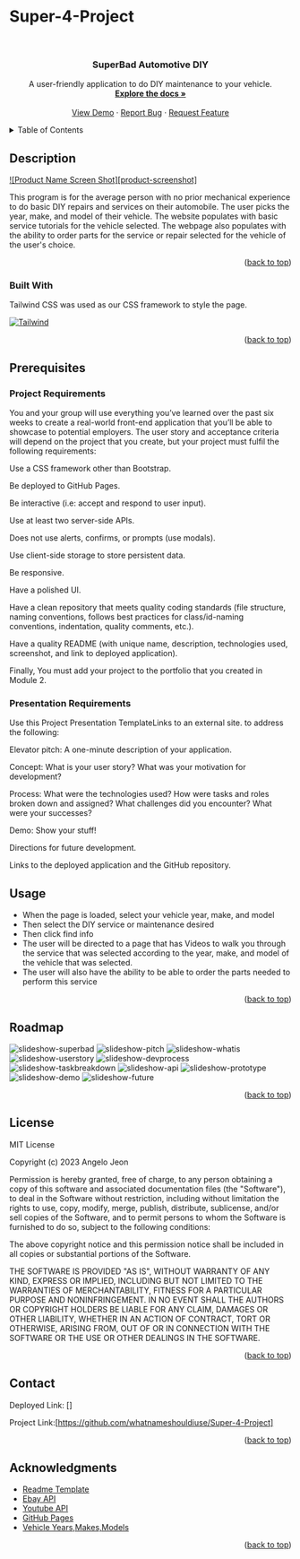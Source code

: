 # Super-4-Project

<a id="readme-top"></a>

<!-- PROJECT LOGO -->
<br />
<div align="center">
  <a href="https://github.com/othneildrew/Best-README-Template">
    <!-- <img src="images/logo.png" alt="Logo" width="80" height="80"> -->
  </a>

  <h3 align="center">SuperBad Automotive DIY</h3>

  <p align="center">
    A user-friendly application to do DIY maintenance to your vehicle. 
    <br />
    <a href="https://github.com/whatnameshouldiuse/Super-4-Project"><strong>Explore the docs »</strong></a>
    <br />
    <br />
    <a href="https://github.com/whatnameshouldiuse/Super-4-Project">View Demo</a>
    ·
    <a href="https://github.com/whatnameshouldiuse/Super-4-Project">Report Bug</a>
    ·
    <a href="https://github.com/whatnameshouldiuse/Super-4-Project">Request Feature</a>
  </p>
</div>



<!-- TABLE OF CONTENTS -->
<details>
  <summary>Table of Contents</summary>
  <ol>
    <li>
      <a href="#description">Description</a>
      <ul>
        <li><a href="#built-with">Built With</a></li>
      </ul>
    </li>
    <li>
      <a href="#prerequisites">Prerequisites</a>
      <ul>
        <li><a href="#project-requirements">Project Requirements</a></li>
        <li><a href="#presentation-requirements">Presentation Requirements</a></li>
      </ul>
    </li>
    <li><a href="#usage">Usage</a></li>
    <li><a href="#roadmap">Roadmap</a></li>
    <li><a href="#license">License</a></li>
    <li><a href="#contact">Contact</a></li>
    <li><a href="#acknowledgments">Acknowledgments</a></li>
  </ol>
</details>



<!-- ABOUT THE PROJECT -->
## Description

[![Product Name Screen Shot][product-screenshot]](https://example.com)

This program is for the average person with no prior mechanical experience to do basic DIY repairs and services on their automobile.
The user picks the year, make, and model of their vehicle.
The website populates with basic service tutorials for the vehicle selected.
The webpage also populates with the ability to order parts for the service or repair selected for the vehicle of the user's choice. 

<p align="right">(<a href="#readme-top">back to top</a>)</p>



### Built With

Tailwind CSS was used as our CSS framework to style the page. 


 [![Tailwind][Tailwind-img]][Tailwind-url]


<p align="right">(<a href="#readme-top">back to top</a>)</p>



<!-- GETTING STARTED -->
## Prerequisites

### Project Requirements

You and your group will use everything you’ve learned over the past six weeks to create a real-world front-end application that you’ll be able to showcase to potential employers. The user story and acceptance criteria will depend on the project that you create, but your project must fulfil the following requirements:

Use a CSS framework other than Bootstrap.

Be deployed to GitHub Pages.

Be interactive (i.e: accept and respond to user input).

Use at least two server-side APIs.

Does not use alerts, confirms, or prompts (use modals).

Use client-side storage to store persistent data.

Be responsive.

Have a polished UI.

Have a clean repository that meets quality coding standards (file structure, naming conventions, follows best practices for class/id-naming conventions, indentation, quality comments, etc.).

Have a quality README (with unique name, description, technologies used, screenshot, and link to deployed application).

Finally, You must add your project to the portfolio that you created in Module 2.

### Presentation Requirements

Use this Project Presentation TemplateLinks to an external site. to address the following:

Elevator pitch: A one-minute description of your application.

Concept: What is your user story? What was your motivation for development?

Process: What were the technologies used? How were tasks and roles broken down and assigned? What challenges did you encounter? What were your successes?

Demo: Show your stuff!

Directions for future development.

Links to the deployed application and the GitHub repository.


## Usage

* When the page is loaded, select your vehicle year, make, and model
* Then select the DIY service or maintenance desired
* Then click find info 
* The user will be directed to a page that has Videos to walk you through the service that was selected according to the year, make, and model of the vehicle that was selected.
* The user will also have the ability to be able to order the parts needed to perform this service

<p align="right">(<a href="#readme-top">back to top</a>)</p>



<!-- ROADMAP -->
## Roadmap
![slideshow-superbad](images/SuperBAD.jpg)
![slideshow-pitch](<images/SuperBAD (1).jpg>)
![slideshow-whatis](<images/SuperBAD (2).jpg>)
![slideshow-userstory](<images/SuperBAD (3).jpg>)
![slideshow-devprocess](<images/SuperBAD (4).jpg>)
![slideshow-taskbreakdown](<images/SuperBAD (5).jpg>)
![slideshow-api](<images/SuperBAD (6).jpg>)
![slideshow-prototype](<images/SuperBAD (7).jpg>)
![slideshow-demo](<images/SuperBAD (8).jpg>)
![slideshow-future](<images/SuperBAD (10).jpg>)

<p align="right">(<a href="#readme-top">back to top</a>)</p>


<!-- LICENSE -->
## License

MIT License

Copyright (c) 2023 Angelo Jeon

Permission is hereby granted, free of charge, to any person obtaining a copy
of this software and associated documentation files (the "Software"), to deal
in the Software without restriction, including without limitation the rights
to use, copy, modify, merge, publish, distribute, sublicense, and/or sell
copies of the Software, and to permit persons to whom the Software is
furnished to do so, subject to the following conditions:

The above copyright notice and this permission notice shall be included in all
copies or substantial portions of the Software.

THE SOFTWARE IS PROVIDED "AS IS", WITHOUT WARRANTY OF ANY KIND, EXPRESS OR
IMPLIED, INCLUDING BUT NOT LIMITED TO THE WARRANTIES OF MERCHANTABILITY,
FITNESS FOR A PARTICULAR PURPOSE AND NONINFRINGEMENT. IN NO EVENT SHALL THE
AUTHORS OR COPYRIGHT HOLDERS BE LIABLE FOR ANY CLAIM, DAMAGES OR OTHER
LIABILITY, WHETHER IN AN ACTION OF CONTRACT, TORT OR OTHERWISE, ARISING FROM,
OUT OF OR IN CONNECTION WITH THE SOFTWARE OR THE USE OR OTHER DEALINGS IN THE
SOFTWARE.

<p align="right">(<a href="#readme-top">back to top</a>)</p>



<!-- CONTACT -->
## Contact

Deployed Link: []

Project Link:[https://github.com/whatnameshouldiuse/Super-4-Project]

<p align="right">(<a href="#readme-top">back to top</a>)</p>



<!-- ACKNOWLEDGMENTS -->
## Acknowledgments
* [Readme Template](https://github.com/othneildrew/Best-README-Template/blob/master/README.md?plain=1)
* [Ebay API](https://rapidapi.com/ruamazi/api/ebay-search-result)
* [Youtube API](https://rapidapi.com/ytdlfree/api/youtube-v31)
* [GitHub Pages](https://pages.github.com)
* [Vehicle Years,Makes,Models](https://www.velocityjournal.com/journal/)


<p align="right">(<a href="#readme-top">back to top</a>)</p>



<!-- MARKDOWN LINKS & IMAGES -->
<!-- https://www.markdownguide.org/basic-syntax/#reference-style-links -->
[Tailwind-url]: https://tailwindcss.com/
[Tailwind-img]: https://getlogovector.com/wp-content/uploads/2021/01/tailwind-css-logo-vector.png















